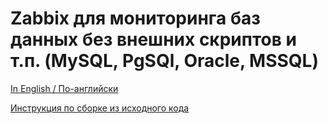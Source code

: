 # Zabbix для мониторинга баз данных без внешних скриптов и т.п. (MySQL, PgSQl, Oracle, MSSQL)

[In English / По-английски](README.md)

[Инструкция по сборке из исходного кода](BUILD.ru.md)

